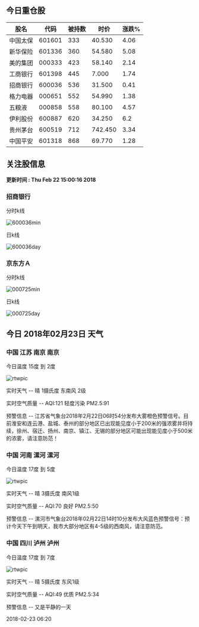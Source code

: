 
## 今日重仓股 

|股名|代码|被持数|时价|涨跌%|
|---|---|---|---|---|
|中国太保|601601|333|40.530|4.06|
|新华保险|601336|360|54.580|5.08|
|美的集团|000333|423|58.140|2.14|
|工商银行|601398|445|7.000|1.74|
|招商银行|600036|536|31.500|0.41|
|格力电器|000651|552|54.990|1.38|
|五粮液|000858|558|80.100|4.57|
|伊利股份|600887|620|34.250|6.2|
|贵州茅台|600519|712|742.450|3.34|
|中国平安|601318|868|69.770|1.28|

## 关注股信息
**更新时间 : Thu Feb 22 15:00:16 2018**
### 招商银行 
分时k线

![600036min](http://image.sinajs.cn/newchart/min/n/sh600036.gif)

日k线

![600036day](http://image.sinajs.cn/newchart/daily/n/sh600036.gif)

### 京东方Ａ 
分时k线

![000725min](http://image.sinajs.cn/newchart/min/n/sz000725.gif)

日k线

![000725day](http://image.sinajs.cn/newchart/daily/n/sz000725.gif)
## 今日 2018年02月23日 天气
### 中国 江苏 南京 南京

今日温度 15度 到 2度

![rtwpic](http://app1.showapi.com/weather/icon/night/00.png)

实时天气 -- 晴 1摄氏度 东南风 2级

实时空气质量 -- AQI:121 轻度污染 PM2.5:91

预警信息 -- 江苏省气象台2018年2月22日06时54分发布大雾橙色预警信号。目前淮安和连云港、盐城、泰州的部分地区已出现能见度小于200米的强浓雾并将持续，徐州、宿迁、扬州、南京、镇江、无锡的部分地区可能出现能见度小于500米的浓雾，请注意防范！
    
### 中国 河南 漯河 漯河

今日温度 17度 到 5度

![rtwpic](http://app1.showapi.com/weather/icon/night/00.png)

实时天气 -- 晴 3摄氏度 南风1级

实时空气质量 -- AQI:70 良好 PM2.5:50

预警信息 -- 漯河市气象台2018年02月22日14时10分发布大风蓝色预警信号：预计今天下午到明天，我市大部分地区有4-5级的西南风，请注意防范。
    
### 中国 四川 泸州 泸州

今日温度 17度 到 7度

![rtwpic](http://app1.showapi.com/weather/icon/night/00.png)

实时天气 -- 晴 5摄氏度 东风1级

实时空气质量 -- AQI:49 优质 PM2.5:34

预警信息 -- 又是平静的一天
    
2018-02-23 06:20
